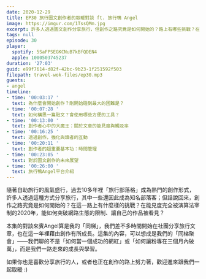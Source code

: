 ```yaml
---
date: 2020-12-29
title: EP30 旅行圖文創作者的取暖對談 ft. 旅行鴨 Angel
image: https://imgur.com/1TssQMm.jpg
excerpt: 許多人透過圖文創作分享旅行，但創作之路究竟是如何開始的？路上有哪些挑戰？在能見度完全被演算法宰制的2020年，能如何突破網路生態的限制、讓自己的作品被看見？本集邀請和我同時開始創作的旅行鴨Angel，一起聊聊我們在創作之路上的學習！如果你也是喜歡分享旅行的人，或者也正在創作的路上努力著，歡迎進來跟我們一起取暖 :)
tags: null
episode: 30
player:
  spotify: 5SaFPSEGKCNuB7kBfQDEN4
  apple: 1000503745237
duration: '27:03'
guid: e99f7614-d82f-42bc-9b23-1f251592f503
filepath: travel-wok-files/ep30.mp3
guests:
- angel
timeline:
- time: '00:03:17 '
  text: 為什麼會開始創作？剛開始碰到最大的困難是？
- time: '00:07:28 '
  text: 如何構思一篇貼文？會使用哪些方便的工具？
- time: '00:13:00 '
  text: 創作者心中的大魔王：關於文章的能見度與觸及率
- time: '00:16:25 '
  text: 透過創作，強化與讀者的互動
- time: '00:20:11 '
  text: 創作者的超重要基本功：時間管理
- time: '00:23:05 '
  text: 對於圖文創作的未來展望
- time: '00:26:00 '
  text: 旅行鴨Angel平台介紹
---
```


隨著自助旅行的風氣盛行，過去10多年裡「旅行部落格」成為熱門的創作形式，許多人透過這種方式分享旅行，其中一些還因此成為知名部落客；但話說回來，創作之路究竟是如何開始的？在這一路上有什麼樣的挑戰？在能見度完全被演算法宰制的2020年，能如何突破網路生態的限制、讓自己的作品被看見？

本集的對談來賓Angel算是我的「同梯」，我們差不多時間開始在社團分享旅行文章，也在這一年裡藉由創作有所成長。這集的內容，可以想成是我們的「同梯聚會」——我們聊的不是「如何當一個成功的網紅」或「如何讓粉專在三個月內破萬」，而是我們一路走來的成長與學習。

如果你也是喜歡分享旅行的人，或者也正在創作的路上努力著，歡迎進來跟我們一起取暖 :)



